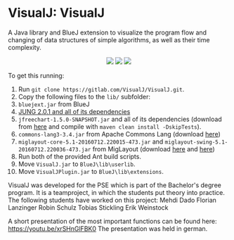 # VisualJ: VisualJ
A Java library and BlueJ extension to visualize the program flow and changing of data structures of simple algorithms, as well as their time complexity.

<p align="center">
  <img src="https://img.shields.io/badge/Project%20functional-true-brightgreen.svg">
	 <img src="https://img.shields.io/badge/Language-Java-blue.svg">
	 <img src="https://img.shields.io/badge/Priority-closed-brightgreen.svg">
</p>

To get this running:

1. Run ``git clone https://gitlab.com/VisualJ/VisualJ.git``.
2. Copy the following files to the ``lib/`` subfolder:
 1. ``bluejext.jar`` from BlueJ
 2. [JUNG 2.0.1 and all of its dependencies](https://sourceforge.net/projects/jung/files/jung/jung-2.0.1/jung2-2_0_1.zip/download)
 3. ``jfreechart-1.5.0-SNAPSHOT.jar`` and all of its dependencies (download from [here](https://github.com/jfree/jfreechart) and compile with ``maven clean install -DskipTests``).
 4. ``commons-lang3-3.4.jar`` from Apache Commons Lang (download [here](http://mirror.dkd.de/apache//commons/lang/binaries/commons-lang3-3.4-bin.zip))
 5. ``miglayout-core-5.1-20160712.220015-473.jar`` and ``miglayout-swing-5.1-20160712.220036-473.jar`` from MigLayout (download [here](https://oss.sonatype.org/content/repositories/snapshots/com/miglayout/miglayout-core/5.1-SNAPSHOT/miglayout-core-5.1-20160712.220015-473.jar) and [here](https://oss.sonatype.org/content/repositories/snapshots/com/miglayout/miglayout-swing/5.1-SNAPSHOT/miglayout-swing-5.1-20160712.220036-473.jar))
3. Run both of the provided Ant build scripts.
4. Move ``VisualJ.jar`` to ``BlueJ\lib\userlib``.
5. Move ``VisualJPlugin.jar`` to ``BlueJ\lib\extensions``.

VisualJ was developed for the PSE which is part of the Bachelor's degree program. It is a teamproject, in which the students put theory into practice. 
The following students have worked on this project:
Mehdi Dado
Florian Lanzinger
Robin Schulz
Tobias Stickling
Erik Weinstock

A short presentation of the most important functions can be found here: https://youtu.be/xrSHnGlFBK0
The presentation was held in german.
